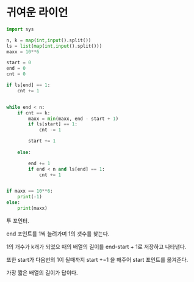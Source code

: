 # 귀여운 라이언

```python
import sys

n, k = map(int,input().split())
ls = list(map(int,input().split()))
maxx = 10**6

start = 0
end = 0
cnt = 0

if ls[end] == 1:
    cnt += 1


while end < n:
    if cnt == k:
        maxx = min(maxx, end - start + 1)
        if ls[start] == 1:
            cnt -= 1

        start += 1
        
    else:

        end += 1
        if end < n and ls[end] == 1:
            cnt += 1


if maxx == 10**6:
    print(-1)
else:
    print(maxx)
```

투 포인터.

end 포인트를 1씩 늘려가며 1의 갯수를 찾는다.

1의 개수가 k개가 되었으 때의 배열의 길이를 end-start + 1로 저장하고 나타낸다.

또한 start가 다음번의 1이 될때까지 start +=1 을 해주어 start 포인트를 옮겨준다.

가장 짧은 배열의 길이가 답이다.